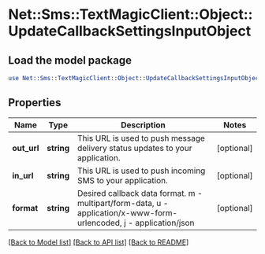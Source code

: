 # Net::Sms::TextMagicClient::Object::UpdateCallbackSettingsInputObject

## Load the model package
```perl
use Net::Sms::TextMagicClient::Object::UpdateCallbackSettingsInputObject;
```

## Properties
Name | Type | Description | Notes
------------ | ------------- | ------------- | -------------
**out_url** | **string** | This URL is used to push message delivery status updates to your application. | [optional] 
**in_url** | **string** | This URL is used to push incoming SMS to your application. | [optional] 
**format** | **string** | Desired callback data format. m - multipart/form-data, u - application/x-www-form-urlencoded, j - application/json | [optional] 

[[Back to Model list]](../README.md#documentation-for-models) [[Back to API list]](../README.md#documentation-for-api-endpoints) [[Back to README]](../README.md)


